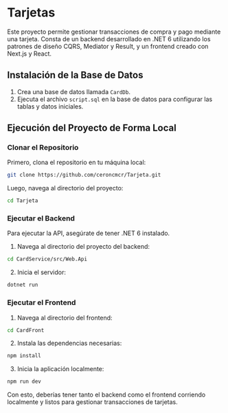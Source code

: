 # Tarjetas

Este proyecto permite gestionar transacciones de compra y pago mediante una tarjeta. Consta de un backend desarrollado en .NET 6 utilizando los patrones de diseño CQRS, Mediator y Result, y un frontend creado con Next.js y React.

## Instalación de la Base de Datos

1. Crea una base de datos llamada `CardDb`.
2. Ejecuta el archivo `script.sql` en la base de datos para configurar las tablas y datos iniciales.

## Ejecución del Proyecto de Forma Local

### Clonar el Repositorio

Primero, clona el repositorio en tu máquina local:
      
```bash
git clone https://github.com/ceroncmcr/Tarjeta.git
```

Luego, navega al directorio del proyecto:

```bash
cd Tarjeta
```

### Ejecutar el Backend

Para ejecutar la API, asegúrate de tener .NET 6 instalado.

1. Navega al directorio del proyecto del backend:

```bash
cd CardService/src/Web.Api
```

2. Inicia el servidor:

```bash
dotnet run
```

### Ejecutar el Frontend

1. Navega al directorio del frontend:

```bash
cd CardFront
```

2. Instala las dependencias necesarias:

```bash
npm install
```

3. Inicia la aplicación localmente:

```bash
npm run dev
```

Con esto, deberías tener tanto el backend como el frontend corriendo localmente y listos para gestionar transacciones de tarjetas.
